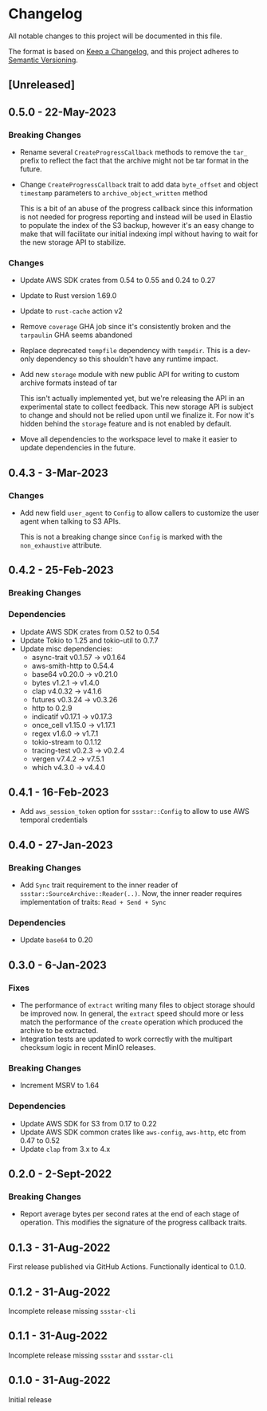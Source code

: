 # Changelog
All notable changes to this project will be documented in this file.

The format is based on [Keep a Changelog](https://keepachangelog.com/en/1.1.0/),
and this project adheres to [Semantic Versioning](https://semver.org/spec/v2.0.0.html).

## [Unreleased]

## 0.5.0 - 22-May-2023

### Breaking Changes

* Rename several `CreateProgressCallback` methods to remove the `tar_` prefix to reflect the fact that the archive might
not be tar format in the future.
* Change `CreateProgressCallback` trait to add data `byte_offset` and object `timestamp` parameters to `archive_object_written` method
  
  This is a bit of an abuse of the progress callback since this information is not needed for progress reporting and
  instead will be used in Elastio to populate the index of the S3 backup, however it's an easy change to make that will
  facilitate our initial indexing impl without having to wait for the new storage API to stabilize.

### Changes

* Update AWS SDK crates from 0.54 to 0.55 and 0.24 to 0.27
* Update to Rust version 1.69.0
* Update to `rust-cache` action v2
* Remove `coverage` GHA job since it's consistently broken and the `tarpaulin` GHA seems abandoned
* Replace deprecated `tempfile` dependency with `tempdir`.  This is a dev-only dependency so this shouldn't have any
runtime impact.
* Add new `storage` module with new public API for writing to custom archive formats instead of tar

  This isn't actually implemented yet, but we're releasing the API in an experimental state to collect feedback.  This
  new storage API is subject to change and should not be relied upon until we finalize it.  For now it's hidden behind
  the `storage` feature and is not enabled by default.
* Move all dependencies to the workspace level to make it easier to update dependencies in the future.

## 0.4.3 - 3-Mar-2023

### Changes

* Add new field `user_agent` to `Config` to allow callers to customize the user agent when talking to S3 APIs.

  This is not a breaking change since `Config` is marked with the `non_exhaustive` attribute.

## 0.4.2 - 25-Feb-2023

### Breaking Changes

### Dependencies

* Update AWS SDK crates from 0.52 to 0.54
* Update Tokio to 1.25 and tokio-util to 0.7.7
* Update misc dependencies:
    * async-trait v0.1.57 -> v0.1.64
    * aws-smith-http to 0.54.4
    * base64 v0.20.0 -> v0.21.0
    * bytes v1.2.1 -> v1.4.0
    * clap v4.0.32 -> v4.1.6
    * futures v0.3.24 -> v0.3.26
    * http to 0.2.9
    * indicatif v0.17.1 -> v0.17.3
    * once_cell v1.15.0 -> v1.17.1
    * regex v1.6.0 -> v1.7.1
    * tokio-stream to 0.1.12
    * tracing-test v0.2.3 -> v0.2.4
    * vergen v7.4.2 -> v7.5.1
    * which v4.3.0 -> v4.4.0

## 0.4.1 - 16-Feb-2023

* Add `aws_session_token` option for `ssstar::Config` to allow to use AWS temporal credentials

## 0.4.0 - 27-Jan-2023

### Breaking Changes

* Add `Sync` trait requirement to the inner reader of `ssstar::SourceArchive::Reader(..)`.  Now, the inner reader
  requires implementation of traits: `Read + Send + Sync`

### Dependencies

* Update `base64` to 0.20

## 0.3.0 - 6-Jan-2023

### Fixes

* The performance of `extract` writing many files to object storage should be improved now.  In general, the `extract`
  speed should more or less match the performance of the `create` operation which produced the archive to be extracted.
* Integration tests are updated to work correctly with the multipart checksum logic in recent MinIO releases.

### Breaking Changes

* Increment MSRV to 1.64

### Dependencies

* Update AWS SDK for S3 from 0.17 to 0.22
* Update AWS SDK common crates like `aws-config`, `aws-http`, etc from 0.47 to 0.52
* Update `clap` from 3.x to 4.x

## 0.2.0 - 2-Sept-2022

### Breaking Changes

* Report average bytes per second rates at the end of each stage of operation.  This modifies the signature of the
  progress callback traits.

## 0.1.3 - 31-Aug-2022

First release published via GitHub Actions.  Functionally identical to 0.1.0.

## 0.1.2 - 31-Aug-2022

Incomplete release missing `ssstar-cli`

## 0.1.1 - 31-Aug-2022

Incomplete release missing `ssstar` and `ssstar-cli`

## 0.1.0 - 31-Aug-2022

Initial release
